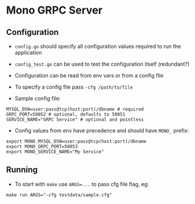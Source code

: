 # Mono GRPC Server

## Configuration

- `config.go` should specify all configuration values required to run the application
- `config_test.go` can be used to test the configuration itself (redundant?) 

- Configuration can be read from env vars or from a config file
- To specify a config file pass `-cfg /path/to/file`
- Sample config file:

```env
MYSQL_DSN=user:pass@tcp(host:port)/dbname # required
GRPC_PORT=50052 # optional, defaults to 50051
SERVICE_NAME="GRPC Service" # optional and pointless
```

- Config values from env have precedence and should have `MONO_` prefix:

```shell
export MONO_MYSQL_DSN=user:pass@tcp(host:port)/dbname 
export MONO_GRPC_PORT=50053
export MONO_SERVICE_NAME="My Service"
```

## Running

- To start with `make` use `ARGS=...` to pass cfg file flag, eg:

```shell
make run ARGS="-cfg testdata/sample.cfg"
```



